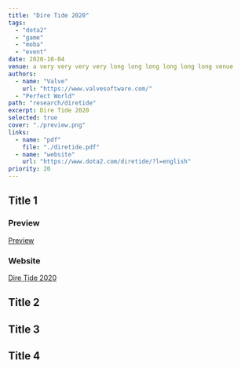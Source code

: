 ```yaml
---
title: "Dire Tide 2020"
tags:
  - "dota2"
  - "game"
  - "moba"
  - "event"
date: 2020-10-04
venue: a very very very very long long long long long long venue
authors:
  - name: "Valve"
    url: "https://www.valvesoftware.com/"
  - "Perfect World"
path: "research/diretide"
excerpt: Dire Tide 2020
selected: true
cover: "./preview.png"
links:
  - name: "pdf"
    file: "./diretide.pdf"
  - name: "website"
    url: "https://www.dota2.com/diretide/?l=english"
priority: 20
---
```


## Title 1

### Preview

[Preview](./preview.png)

### Website

[Dire Tide 2020](https://www.dota2.com/diretide/?l=english)

## Title 2

## Title 3

## Title 4
